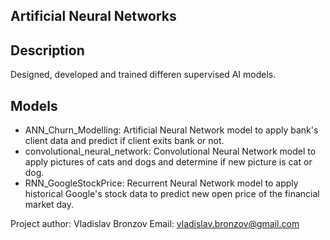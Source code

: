 ## Artificial Neural Networks

## Description
Designed, developed and trained differen supervised AI models.

## Models

- ANN_Churn_Modelling: Artificial Neural Network model to apply bank's client data and predict if client exits bank or not.
- convolutional_neural_network: Convolutional Neural Network model to apply pictures of cats and dogs and determine if new picture is cat or dog.
- RNN_GoogleStockPrice: Recurrent Neural Network model to apply historical Google's stock data to predict new open price of the financial market day.

Project author: Vladislav Bronzov
Email: vladislav.bronzov@gmail.com
